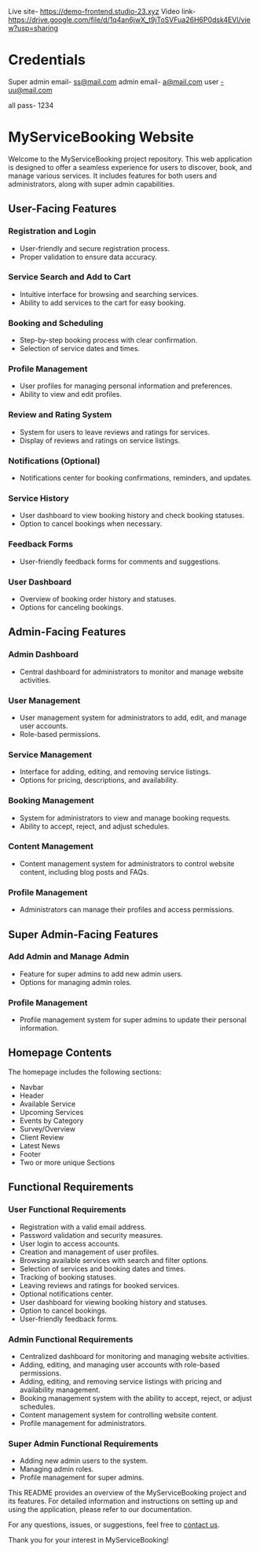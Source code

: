 Live site- https://demo-frontend.studio-23.xyz
Video link-https://drive.google.com/file/d/1q4an6jwX_t9jToSVFua26H6P0dsk4EVl/view?usp=sharing

# Credentials

Super admin email- ss@mail.com
admin email- a@mail.com
user -uu@mail.com

all pass- 1234


# MyServiceBooking Website

Welcome to the MyServiceBooking project repository. This web application is designed to offer a seamless experience for users to discover, book, and manage various services. It includes features for both users and administrators, along with super admin capabilities.

## User-Facing Features

### Registration and Login
- User-friendly and secure registration process.
- Proper validation to ensure data accuracy.

### Service Search and Add to Cart
- Intuitive interface for browsing and searching services.
- Ability to add services to the cart for easy booking.

### Booking and Scheduling
- Step-by-step booking process with clear confirmation.
- Selection of service dates and times.

### Profile Management
- User profiles for managing personal information and preferences.
- Ability to view and edit profiles.

### Review and Rating System
- System for users to leave reviews and ratings for services.
- Display of reviews and ratings on service listings.

### Notifications (Optional)
- Notifications center for booking confirmations, reminders, and updates.

### Service History
- User dashboard to view booking history and check booking statuses.
- Option to cancel bookings when necessary.

### Feedback Forms
- User-friendly feedback forms for comments and suggestions.

### User Dashboard
- Overview of booking order history and statuses.
- Options for canceling bookings.

## Admin-Facing Features

### Admin Dashboard
- Central dashboard for administrators to monitor and manage website activities.

### User Management
- User management system for administrators to add, edit, and manage user accounts.
- Role-based permissions.

### Service Management
- Interface for adding, editing, and removing service listings.
- Options for pricing, descriptions, and availability.

### Booking Management
- System for administrators to view and manage booking requests.
- Ability to accept, reject, and adjust schedules.

### Content Management
- Content management system for administrators to control website content, including blog posts and FAQs.

### Profile Management
- Administrators can manage their profiles and access permissions.

## Super Admin-Facing Features

### Add Admin and Manage Admin
- Feature for super admins to add new admin users.
- Options for managing admin roles.

### Profile Management
- Profile management system for super admins to update their personal information.

## Homepage Contents

The homepage includes the following sections:

- Navbar
- Header
- Available Service
- Upcoming Services
- Events by Category
- Survey/Overview
- Client Review
- Latest News
- Footer
- Two or more unique Sections

## Functional Requirements

### User Functional Requirements

- Registration with a valid email address.
- Password validation and security measures.
- User login to access accounts.
- Creation and management of user profiles.
- Browsing available services with search and filter options.
- Selection of services and booking dates and times.
- Tracking of booking statuses.
- Leaving reviews and ratings for booked services.
- Optional notifications center.
- User dashboard for viewing booking history and statuses.
- Option to cancel bookings.
- User-friendly feedback forms.

### Admin Functional Requirements

- Centralized dashboard for monitoring and managing website activities.
- Adding, editing, and managing user accounts with role-based permissions.
- Adding, editing, and removing service listings with pricing and availability management.
- Booking management system with the ability to accept, reject, or adjust schedules.
- Content management system for controlling website content.
- Profile management for administrators.

### Super Admin Functional Requirements

- Adding new admin users to the system.
- Managing admin roles.
- Profile management for super admins.

This README provides an overview of the MyServiceBooking project and its features. For detailed information and instructions on setting up and using the application, please refer to our documentation.

For any questions, issues, or suggestions, feel free to [contact us](mailto:contact@example.com).

Thank you for your interest in MyServiceBooking!
